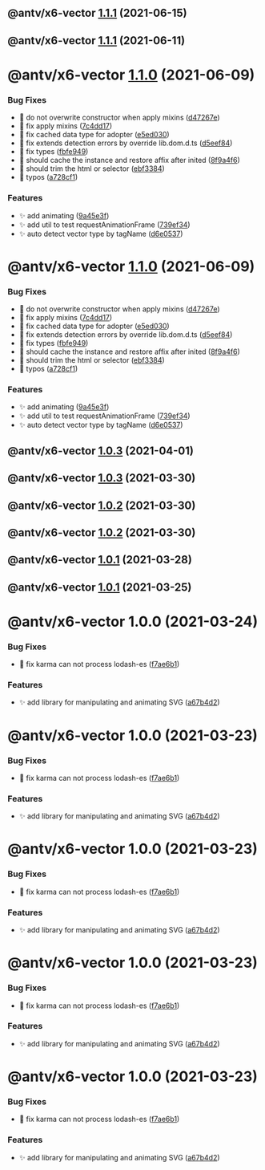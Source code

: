 ## @antv/x6-vector [1.1.1](https://github.com/antvis/x6/compare/@antv/x6-vector@1.1.0...@antv/x6-vector@1.1.1) (2021-06-15)

## @antv/x6-vector [1.1.1](https://github.com/antvis/x6/compare/@antv/x6-vector@1.1.0...@antv/x6-vector@1.1.1) (2021-06-11)

# @antv/x6-vector [1.1.0](https://github.com/antvis/x6/compare/@antv/x6-vector@1.0.3...@antv/x6-vector@1.1.0) (2021-06-09)


### Bug Fixes

* 🐛 do not overwrite constructor when apply mixins ([d47267e](https://github.com/antvis/x6/commit/d47267e5a390ac51704b2289b241c9bf0a9c993b))
* 🐛 fix apply mixins ([7c4dd17](https://github.com/antvis/x6/commit/7c4dd17a5a24312c38b0a3fb0ddf7d84594cc7fd))
* 🐛 fix cached data type for adopter ([e5ed030](https://github.com/antvis/x6/commit/e5ed030176afd7e5e64c554d4af79a9414e32b07))
* 🐛 fix extends detection errors by override lib.dom.d.ts ([d5eef84](https://github.com/antvis/x6/commit/d5eef840c0348040d91d4cf791cda54cfda5aa59))
* 🐛 fix types ([fbfe949](https://github.com/antvis/x6/commit/fbfe949d6ffd0501defb5dfd863ddb5804530da8))
* 🐛 should cache the instance and restore affix after inited ([8f9a4f6](https://github.com/antvis/x6/commit/8f9a4f66591d238396e8b7575ee21d82d18a2184))
* 🐛 should trim the html or selector ([ebf3384](https://github.com/antvis/x6/commit/ebf33843127af1cfa6df6a43a1f03a63eea6fe5f))
* 🐛 typos ([a728cf1](https://github.com/antvis/x6/commit/a728cf175f51d58d971e83f90745006aa40a090f))


### Features

* ✨ add animating ([9a45e3f](https://github.com/antvis/x6/commit/9a45e3f27467240711190fbb7451861005329174))
* ✨ add util to test requestAnimationFrame ([739ef34](https://github.com/antvis/x6/commit/739ef34df20c0e5fbdebc3a5d58387d24a5e4afa))
* ✨ auto detect vector type by tagName ([d6e0537](https://github.com/antvis/x6/commit/d6e053721f5fc3085c2a46831c11dad381ddb412))

# @antv/x6-vector [1.1.0](https://github.com/antvis/x6/compare/@antv/x6-vector@1.0.3...@antv/x6-vector@1.1.0) (2021-06-09)


### Bug Fixes

* 🐛 do not overwrite constructor when apply mixins ([d47267e](https://github.com/antvis/x6/commit/d47267e5a390ac51704b2289b241c9bf0a9c993b))
* 🐛 fix apply mixins ([7c4dd17](https://github.com/antvis/x6/commit/7c4dd17a5a24312c38b0a3fb0ddf7d84594cc7fd))
* 🐛 fix cached data type for adopter ([e5ed030](https://github.com/antvis/x6/commit/e5ed030176afd7e5e64c554d4af79a9414e32b07))
* 🐛 fix extends detection errors by override lib.dom.d.ts ([d5eef84](https://github.com/antvis/x6/commit/d5eef840c0348040d91d4cf791cda54cfda5aa59))
* 🐛 fix types ([fbfe949](https://github.com/antvis/x6/commit/fbfe949d6ffd0501defb5dfd863ddb5804530da8))
* 🐛 should cache the instance and restore affix after inited ([8f9a4f6](https://github.com/antvis/x6/commit/8f9a4f66591d238396e8b7575ee21d82d18a2184))
* 🐛 should trim the html or selector ([ebf3384](https://github.com/antvis/x6/commit/ebf33843127af1cfa6df6a43a1f03a63eea6fe5f))
* 🐛 typos ([a728cf1](https://github.com/antvis/x6/commit/a728cf175f51d58d971e83f90745006aa40a090f))


### Features

* ✨ add animating ([9a45e3f](https://github.com/antvis/x6/commit/9a45e3f27467240711190fbb7451861005329174))
* ✨ add util to test requestAnimationFrame ([739ef34](https://github.com/antvis/x6/commit/739ef34df20c0e5fbdebc3a5d58387d24a5e4afa))
* ✨ auto detect vector type by tagName ([d6e0537](https://github.com/antvis/x6/commit/d6e053721f5fc3085c2a46831c11dad381ddb412))

## @antv/x6-vector [1.0.3](https://github.com/antvis/x6/compare/@antv/x6-vector@1.0.2...@antv/x6-vector@1.0.3) (2021-04-01)

## @antv/x6-vector [1.0.3](https://github.com/antvis/x6/compare/@antv/x6-vector@1.0.2...@antv/x6-vector@1.0.3) (2021-03-30)

## @antv/x6-vector [1.0.2](https://github.com/antvis/x6/compare/@antv/x6-vector@1.0.1...@antv/x6-vector@1.0.2) (2021-03-30)

## @antv/x6-vector [1.0.2](https://github.com/antvis/x6/compare/@antv/x6-vector@1.0.1...@antv/x6-vector@1.0.2) (2021-03-30)

## @antv/x6-vector [1.0.1](https://github.com/antvis/x6/compare/@antv/x6-vector@1.0.0...@antv/x6-vector@1.0.1) (2021-03-28)

## @antv/x6-vector [1.0.1](https://github.com/antvis/x6/compare/@antv/x6-vector@1.0.0...@antv/x6-vector@1.0.1) (2021-03-25)

# @antv/x6-vector 1.0.0 (2021-03-24)


### Bug Fixes

* 🐛 fix karma can not process lodash-es ([f7ae6b1](https://github.com/antvis/x6/commit/f7ae6b1f6b961a01c58d8827a9aaa2d5a984a6e0))


### Features

* ✨ add library for manipulating and animating SVG ([a67b4d2](https://github.com/antvis/x6/commit/a67b4d2e44395d9422664760afa0adaa2635813d))

# @antv/x6-vector 1.0.0 (2021-03-23)


### Bug Fixes

* 🐛 fix karma can not process lodash-es ([f7ae6b1](https://github.com/antvis/x6/commit/f7ae6b1f6b961a01c58d8827a9aaa2d5a984a6e0))


### Features

* ✨ add library for manipulating and animating SVG ([a67b4d2](https://github.com/antvis/x6/commit/a67b4d2e44395d9422664760afa0adaa2635813d))

# @antv/x6-vector 1.0.0 (2021-03-23)


### Bug Fixes

* 🐛 fix karma can not process lodash-es ([f7ae6b1](https://github.com/antvis/x6/commit/f7ae6b1f6b961a01c58d8827a9aaa2d5a984a6e0))


### Features

* ✨ add library for manipulating and animating SVG ([a67b4d2](https://github.com/antvis/x6/commit/a67b4d2e44395d9422664760afa0adaa2635813d))

# @antv/x6-vector 1.0.0 (2021-03-23)


### Bug Fixes

* 🐛 fix karma can not process lodash-es ([f7ae6b1](https://github.com/antvis/x6/commit/f7ae6b1f6b961a01c58d8827a9aaa2d5a984a6e0))


### Features

* ✨ add library for manipulating and animating SVG ([a67b4d2](https://github.com/antvis/x6/commit/a67b4d2e44395d9422664760afa0adaa2635813d))

# @antv/x6-vector 1.0.0 (2021-03-23)


### Bug Fixes

* 🐛 fix karma can not process lodash-es ([f7ae6b1](https://github.com/antvis/x6/commit/f7ae6b1f6b961a01c58d8827a9aaa2d5a984a6e0))


### Features

* ✨ add library for manipulating and animating SVG ([a67b4d2](https://github.com/antvis/x6/commit/a67b4d2e44395d9422664760afa0adaa2635813d))
